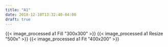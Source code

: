 ```yaml
---
title: "A1"
date: 2018-12-18T13:32:40-04:00
draft: true
---
```


{{< image_processed a1 Fill "300x300" >}}
{{< image_processed a1 Resize "500x" >}}
{{< image_processed a1 Fit "400x200" >}}